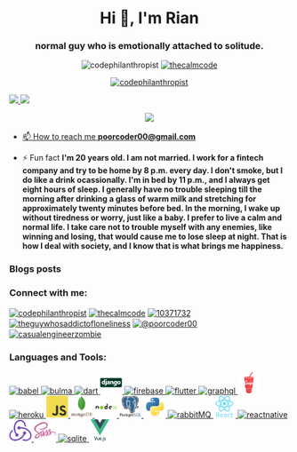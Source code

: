 <h1 align="center">Hi 👋, I'm Rian</h1>
<h3 align="center">normal guy who is emotionally attached to solitude.</h3>

<p align="center"> <img src="https://komarev.com/ghpvc/?username=codephilanthropist&label=Profile%20views&color=0e75b6&style=flat" alt="codephilanthropist" /> <a href="https://twitter.com/thecalmcode" target="blank"><img src="https://img.shields.io/twitter/follow/thecalmcode?logo=twitter&style=for-the-badge" alt="thecalmcode" /></a></p>


<p align="center"> <a href="https://github.com/ryo-ma/github-profile-trophy"><img src="https://github-profile-trophy.vercel.app/?username=codephilanthropist&row=2&column=4" alt="codephilanthropist" /></a> </p>


 <tr>
    <td align="center" style="padding=0;width=50%;">
      <a href="https://github.com/Patrity">
      <img src="https://github-readme-stats.vercel.app/api/?username=CodePhilanthropist&title_color=0075c9&text_color=9f9f9f&show_icons=true&bg_color=00000000&hide_border=true&icon_color=0075c9&hide_title=true&count_private=true&include_all_commits=true&enable_animations=true%22" />
    </td>
      <td align="center" style="padding=0;width=50%;">
      <a href="https://github.com/Patrity">
      <img src="https://github-readme-stats-one-bice.vercel.app/api/top-langs/?username=CodePhilanthropist&role=OWNER,ORGANIZATION_MEMBER,COLLABORATOR&title_color=0075c9&text_color=9f9f9f&show_icons=true&bg_color=00000000&hide_border=true&icon_color=0075c9&hide_title=true&count_private=true&enable_animations=true%22" />
    </td>
  </tr>
</p>

<p align="center">
  <tr>
    <td align="center" style="padding=0;width=50%;">
      <a href="https://github.com/Patrity">
      <img src="https://github-readme-streak-stats.herokuapp.com/?user=CodePhilanthropist&theme=tokyonight_duo&hide_border=true&ring=0075c9&currStreakLabel=0075c9&sideNums=0075c9&dates=979797&sideLabels=0075c9&currStreakNum=0075c9&border=DD2727&stroke=00000000&background=00000000&fire=DC143C%22" />
    </td>
  </tr>
</p>


- 📫 How to reach me **poorcoder00@gmail.com**

- ⚡ Fun fact **I'm 20 years old. I am not married. I work for a fintech company and try to be home by 8 p.m. every day. I don't smoke, but I do like a drink ocassionally. I'm in bed by 11 p.m., and I always get eight hours of sleep. I generally have no trouble sleeping till the morning after drinking a glass of warm milk and stretching for approximately twenty minutes before bed. In the morning, I wake up without tiredness or worry, just like a baby. I prefer to live a calm and normal life. I take care not to trouble myself with any enemies, like winning and losing, that would cause me to lose sleep at night. That is how I deal with society, and I know that is what brings me happiness.**

### Blogs posts
<!-- BLOG-POST-LIST:START -->
<!-- BLOG-POST-LIST:END -->

<h3 align="left">Connect with me:</h3>
<p align="left">
<a href="https://dev.to/codephilanthropist" target="blank"><img align="center" src="https://cdn.jsdelivr.net/npm/simple-icons@3.0.1/icons/dev-dot-to.svg" alt="codephilanthropist" height="30" width="40" /></a>
<a href="https://twitter.com/thecalmcode" target="blank"><img align="center" src="https://raw.githubusercontent.com/rahuldkjain/github-profile-readme-generator/master/src/images/icons/Social/twitter.svg" alt="thecalmcode" height="30" width="40" /></a>
<a href="https://stackoverflow.com/users/10371732" target="blank"><img align="center" src="https://raw.githubusercontent.com/rahuldkjain/github-profile-readme-generator/master/src/images/icons/Social/stack-overflow.svg" alt="10371732" height="30" width="40" /></a>
<a href="https://fb.com/theguywhosaddictofloneliness" target="blank"><img align="center" src="https://raw.githubusercontent.com/rahuldkjain/github-profile-readme-generator/master/src/images/icons/Social/facebook.svg" alt="theguywhosaddictofloneliness" height="30" width="40" /></a>
<a href="https://medium.com/@poorcoder00" target="blank"><img align="center" src="https://raw.githubusercontent.com/rahuldkjain/github-profile-readme-generator/master/src/images/icons/Social/medium.svg" alt="@poorcoder00" height="30" width="40" /></a>
<a href="https://www.hackerearth.com/casualengineerzombie" target="blank"><img align="center" src="https://raw.githubusercontent.com/rahuldkjain/github-profile-readme-generator/master/src/images/icons/Social/hackerearth.svg" alt="casualengineerzombie" height="30" width="40" /></a>
</p>

<h3 align="left">Languages and Tools:</h3>
<p align="left"> <a href="https://babeljs.io/" target="_blank"> <img src="https://www.vectorlogo.zone/logos/babeljs/babeljs-icon.svg" alt="babel" width="40" height="40"/> </a> <a href="https://bulma.io/" target="_blank"> <img src="https://raw.githubusercontent.com/gilbarbara/logos/804dc257b59e144eaca5bc6ffd16949752c6f789/logos/bulma.svg" alt="bulma" width="40" height="40"/> </a> <a href="https://dart.dev" target="_blank"> <img src="https://www.vectorlogo.zone/logos/dartlang/dartlang-icon.svg" alt="dart" width="40" height="40"/> </a> <a href="https://www.djangoproject.com/" target="_blank"> <img src="https://raw.githubusercontent.com/devicons/devicon/master/icons/django/django-original.svg" alt="django" width="40" height="40"/> </a> <a href="https://firebase.google.com/" target="_blank"> <img src="https://www.vectorlogo.zone/logos/firebase/firebase-icon.svg" alt="firebase" width="40" height="40"/> </a> <a href="https://flutter.dev" target="_blank"> <img src="https://www.vectorlogo.zone/logos/flutterio/flutterio-icon.svg" alt="flutter" width="40" height="40"/> </a> <a href="https://graphql.org" target="_blank"> <img src="https://www.vectorlogo.zone/logos/graphql/graphql-icon.svg" alt="graphql" width="40" height="40"/> </a> <a href="https://gulpjs.com" target="_blank"> <img src="https://raw.githubusercontent.com/devicons/devicon/master/icons/gulp/gulp-plain.svg" alt="gulp" width="40" height="40"/> </a> <a href="https://heroku.com" target="_blank"> <img src="https://www.vectorlogo.zone/logos/heroku/heroku-icon.svg" alt="heroku" width="40" height="40"/> </a> <a href="https://developer.mozilla.org/en-US/docs/Web/JavaScript" target="_blank"> <img src="https://raw.githubusercontent.com/devicons/devicon/master/icons/javascript/javascript-original.svg" alt="javascript" width="40" height="40"/> </a> <a href="https://www.mongodb.com/" target="_blank"> <img src="https://raw.githubusercontent.com/devicons/devicon/master/icons/mongodb/mongodb-original-wordmark.svg" alt="mongodb" width="40" height="40"/> </a> <a href="https://nodejs.org" target="_blank"> <img src="https://raw.githubusercontent.com/devicons/devicon/master/icons/nodejs/nodejs-original-wordmark.svg" alt="nodejs" width="40" height="40"/> </a> <a href="https://www.postgresql.org" target="_blank"> <img src="https://raw.githubusercontent.com/devicons/devicon/master/icons/postgresql/postgresql-original-wordmark.svg" alt="postgresql" width="40" height="40"/> </a> <a href="https://www.python.org" target="_blank"> <img src="https://raw.githubusercontent.com/devicons/devicon/master/icons/python/python-original.svg" alt="python" width="40" height="40"/> </a> <a href="https://www.rabbitmq.com" target="_blank"> <img src="https://www.vectorlogo.zone/logos/rabbitmq/rabbitmq-icon.svg" alt="rabbitMQ" width="40" height="40"/> </a> <a href="https://reactjs.org/" target="_blank"> <img src="https://raw.githubusercontent.com/devicons/devicon/master/icons/react/react-original-wordmark.svg" alt="react" width="40" height="40"/> </a> <a href="https://reactnative.dev/" target="_blank"> <img src="https://reactnative.dev/img/header_logo.svg" alt="reactnative" width="40" height="40"/> </a> <a href="https://redux.js.org" target="_blank"> <img src="https://raw.githubusercontent.com/devicons/devicon/master/icons/redux/redux-original.svg" alt="redux" width="40" height="40"/> </a> <a href="https://sass-lang.com" target="_blank"> <img src="https://raw.githubusercontent.com/devicons/devicon/master/icons/sass/sass-original.svg" alt="sass" width="40" height="40"/> </a> <a href="https://www.sqlite.org/" target="_blank"> <img src="https://www.vectorlogo.zone/logos/sqlite/sqlite-icon.svg" alt="sqlite" width="40" height="40"/> </a> <a href="https://vuejs.org/" target="_blank"> <img src="https://raw.githubusercontent.com/devicons/devicon/master/icons/vuejs/vuejs-original-wordmark.svg" alt="vuejs" width="40" height="40"/> </a> </p>

  
